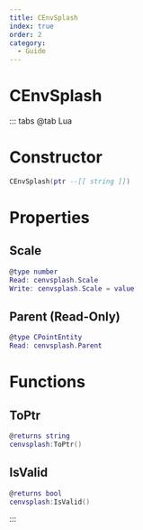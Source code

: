 ```yaml
---
title: CEnvSplash
index: true
order: 2
category:
  - Guide
---
```


# CEnvSplash

::: tabs
@tab Lua
# Constructor
```lua
CEnvSplash(ptr --[[ string ]])
```
# Properties
## Scale 
```lua
@type number
Read: cenvsplash.Scale
Write: cenvsplash.Scale = value
```
## Parent (Read-Only)
```lua
@type CPointEntity
Read: cenvsplash.Parent
```
# Functions
## ToPtr
```lua
@returns string
cenvsplash:ToPtr()
```
## IsValid
```lua
@returns bool
cenvsplash:IsValid()
```

:::